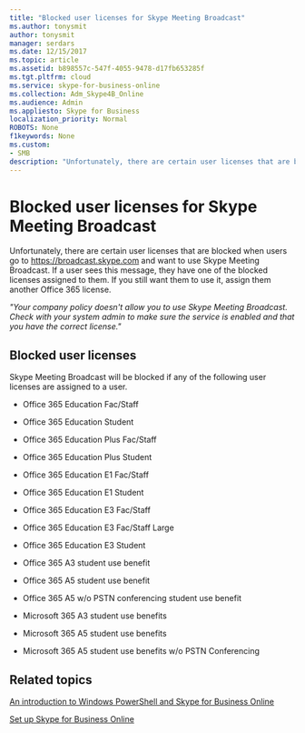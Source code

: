 ```yaml
---
title: "Blocked user licenses for Skype Meeting Broadcast"
ms.author: tonysmit
author: tonysmit
manager: serdars
ms.date: 12/15/2017
ms.topic: article
ms.assetid: b898557c-547f-4055-9478-d17fb653285f
ms.tgt.pltfrm: cloud
ms.service: skype-for-business-online
ms.collection: Adm_Skype4B_Online
ms.audience: Admin
ms.appliesto: Skype for Business
localization_priority: Normal
ROBOTS: None
f1keywords: None
ms.custom:
- SMB
description: "Unfortunately, there are certain user licenses that are blocked when user go to https://broadcast.skype.com and want to use Skype Meeting Broadcast. If a user sees this message, they have one of the blocked licenses assigned to them. If you still want them to use it, assign them another Office 365 license."
---
```


# Blocked user licenses for Skype Meeting Broadcast

Unfortunately, there are certain user licenses that are blocked when users go to https://broadcast.skype.com and want to use Skype Meeting Broadcast. If a user sees this message, they have one of the blocked licenses assigned to them. If you still want them to use it, assign them another Office 365 license.
  
 *"Your company policy doesn't allow you to use Skype Meeting Broadcast. Check with your system admin to make sure the service is enabled and that you have the correct license."* 
  
## Blocked user licenses

Skype Meeting Broadcast will be blocked if any of the following user licenses are assigned to a user.
  
- Office 365 Education Fac/Staff
    
- Office 365 Education Student
    
- Office 365 Education Plus Fac/Staff
    
- Office 365 Education Plus Student
    
- Office 365 Education E1 Fac/Staff
    
- Office 365 Education E1 Student
    
- Office 365 Education E3 Fac/Staff
    
- Office 365 Education E3 Fac/Staff Large
    
- Office 365 Education E3 Student
    
- Office 365 A3 student use benefit
    
- Office 365 A5 student use benefit
    
- Office 365 A5 w/o PSTN conferencing student use benefit
    
- Microsoft 365 A3 student use benefits
    
- Microsoft 365 A5 student use benefits
    
- Microsoft 365 A5 student use benefits w/o PSTN Conferencing
    
## Related topics

[An introduction to Windows PowerShell and Skype for Business Online](https://go.microsoft.com/fwlink/?LinkId=525039)
  
[Set up Skype for Business Online](../set-up-skype-for-business-online/set-up-skype-for-business-online.md)
